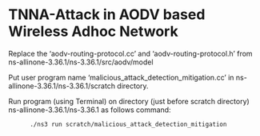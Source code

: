 # TNNA-Attack in AODV based Wireless Adhoc Network #

Replace the ‘aodv-routing-protocol.cc’ and ‘aodv-routing-protocol.h’ from ns-allinone-3.36.1/ns-3.36.1/src/aodv/model

Put user program name ‘malicious_attack_detection_mitigation.cc’ in ns-allinone-3.36.1/ns-3.36.1/scratch directory.

Run program (using Terminal) on directory (just before scratch directory) ns-allinone-3.36.1/ns-3.36.1 as follows command:

          ./ns3 run scratch/malicious_attack_detection_mitigation
